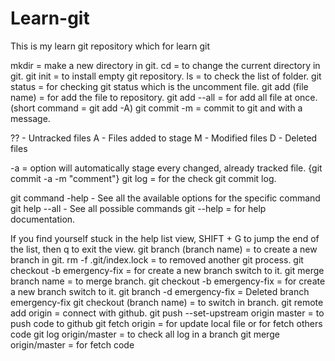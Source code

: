 # Learn-git
This is my learn git repository which for learn git



mkdir = make a new directory in git.
cd =  to change the current directory in git.
git init =  to install empty git repository.
ls = to check the list of folder.
git status = for checking git status which is the uncomment file.
git add (file name) = for add the file to repository.
git add --all =  for add all file at once. (short command =  git add -A)
git commit -m = commit to git and with a message.

?? - Untracked files
A - Files added to stage
M - Modified files
D - Deleted files

-a = option will automatically stage every changed, already tracked file. {git commit -a -m "comment"}
git log = for the check git commit log.

git command -help -  See all the available options for the specific command
git help --all -  See all possible commands
git --help = for help documentation.

If you find yourself stuck in the help list view, SHIFT + G to jump the end of the list, then q to exit the view.
git branch (branch name) =  to create a new branch in git.
rm -f .git/index.lock =  to removed another git process.
git checkout -b emergency-fix = for create a new branch switch to it.
git merge branch name =  to merge branch.
git checkout -b emergency-fix = for create a new branch switch to it.
git branch -d emergency-fix = Deleted branch emergency-fix
git checkout (branch name) = to switch in branch.
git remote add origin = connect with github.
git push --set-upstream origin master = to push code to github
git fetch origin = for update local file or for fetch others code
git log origin/master = to check all log in a branch
git merge origin/master  = for fetch code


